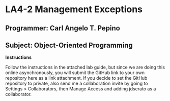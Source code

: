 # LA4-2 Management Exceptions
## Programmer: Carl Angelo T. Pepino<br>
## Subject: Object-Oriented Programming

**Instructions**<br>

Follow the instructions in the attached lab guide, but since we are doing this online asynchronously, you will submit the GitHub link to your own repository here as a link attachment. If you decide to set the GitHub repository to private, also send me a collaboration invite by going to Settings > Collaborators, then Manage Access and adding jdserato as a collaborator.
